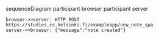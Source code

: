 sequenceDiagram
    participant browser
    participant server

    browser->>server: HTTP POST https://studies.cs.helsinki.fi/exampleapp/new_note_spa
    server->>browser: {"message":"note created"}
